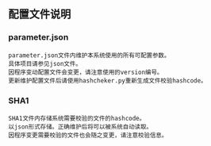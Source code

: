 ## 配置文件说明
### parameter.json
```
parameter.json文件内维护本系统使用的所有可配置参数。
具体项目请参见json文件。
因程序变动配置文件会变更，请注意使用的version编号。
更新维护配置文件后请使用hashcheker.py重新生成文件校验hashcode。
```
### SHA1
```
SHA1文件内存储系统需要校验的文件的hashcode。
以json形式存储。正确维护后将可以被系统自动读取。
因程序变更需要校验的文件也会随之变更，请注意校验信息。
```
